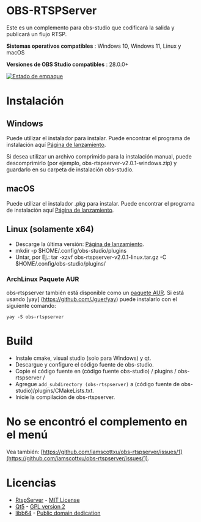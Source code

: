 # OBS-RTSPServer

Este es un complemento para obs-studio que codificará la salida y publicará un flujo RTSP.

**Sistemas operativos compatibles** : Windows 10, Windows 11, Linux y macOS

**Versiones de OBS Studio compatibles** : 28.0.0+

[![Estado de empaque](https://repology.org/badge/vertical-allrepos/obs-rtspserver.svg)](https://repology.org/project/obs-rtspserver/versions)

# Instalación
## Windows
Puede utilizar el instalador para instalar. Puede encontrar el programa de instalación aquí [Página de lanzamiento](https://github.com/iamscottxu/obs-rtspserver/releases).

Si desea utilizar un archivo comprimido para la instalación manual, puede descomprimirlo (por ejemplo, obs-rtspserver-v2.0.1-windows.zip) y guardarlo en su carpeta de instalación obs-studio.

## macOS
Puede utilizar el instalador .pkg para instalar. Puede encontrar el programa de instalación aquí [Página de lanzamiento](https://github.com/iamscottxu/obs-rtspserver/releases).

## Linux (solamente x64)
* Descarge la última versión: [Página de lanzamiento](https://github.com/iamscottxu/obs-rtspserver/releases).
* mkdir -p $HOME/.config/obs-studio/plugins
* Untar, por Ej.: tar -xzvf obs-rtspserver-v2.0.1-linux.tar.gz -C $HOME/.config/obs-studio/plugins/

### ArchLinux Paquete AUR
obs-rtspserver también está disponible como un [paquete AUR](https://aur.archlinux.org/packages/?O=0&K=obs-rtspserver).
Si está usando [yay] (https://github.com/Jguer/yay) puede instalarlo con el siguiente comando:

```shell
yay -S obs-rtspserver
```

# Build
* Instale cmake, visual studio (solo para Windows) y qt.
* Descargue y configure el código fuente de obs-studio.
* Copie el código fuente en (código fuente obs-studio) / plugins / obs-rtspserver /
* Agregue `add_subdirectory (obs-rtspserver)` a (código fuente de obs-studio)/plugins/CMakeLists.txt.
* Inicie la compilación de obs-rtspserver.

# No se encontró el complemento en el menú
Vea también: [https://github.com/iamscottxu/obs-rtspserver/issues/1](https://github.com/iamscottxu/obs-rtspserver/issues/1).

# Licencias
* [RtspServer](https://github.com/PHZ76/RtspServer/) - [MIT License](https://github.com/PHZ76/RtspServer/blob/master/LICENSE)
* [Qt5](https://www.qt.io/) - [GPL version 2](https://doc.qt.io/qt-5/licensing.html)
* [libb64](https://sourceforge.net/projects/libb64/) - [Public domain dedication](https://sourceforge.net/p/libb64/git/ci/master/tree/LICENSE)

